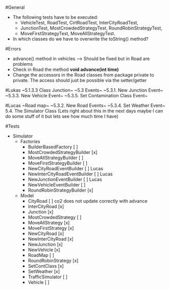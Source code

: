 #General
- The following tests have to be executed:
	- VehicleTest, RoadTest, CirtRoadTest, InterCityRoadTest,
	- JunctionTest, MostCrowdedStrategyTest, RoundRobinStrategyTest,
	- MoveFirstStrategyTest, MoveAllStrategyTest.
- In which classes do we have to overwrite the toString() method?

#Errors
- advance() method in vehicles --> Should be fixed but in Road are problems
- Check in Road the method <b> void advance(int time) </b>
- Change the accessors in the Road classes from package private to private. The access should just be possible via the setter/getter

#Lukas
~5.1.3.3 Class Junction~
~5.3 Events~
~5.3.1. New Junction Event~
~5.3.3. New Vehicle Event~
~5.3.5. Set Contamination Class Event~

#Lucas
~Road map~
~5.3.2. New Road Events~
~5.3.4. Set Weather Event~
5.4. The Simulator Class (Lets right about this in the next days maybe I can do some stuff of it but lets see how much time I have)

#Tests
- Simulator
	- Factories
		- BuilderBasedFactory 				[ ] 
		- MostCrowdedStrategyBuilder		[x]
		- MoveAllStrategyBuilder			[ ] 
		- MoveFirstStrategyBuilder			[ ] 
		- NewCityRoadEventBuilder			[ ] 	Lucas
		- NewInterCityRoadEventBuilder		[ ] 	Lucas
		- NewJunctionEventBuilder			[ ] 	Lucas
		- NewVehicleEventBuilder			[ ] 
		- RoundRobinStrategyBuilder			[x] 
	- Model
		- CityRoad 		 					[ ]		co2 does not update correctly with advance
		- InterCityRoad						[x]
		- Junction							[x]
		- MostCrowdedStrategy				[ ]
		- MoveAllStrategy					[x]
		- MoveFirstStrategy					[x]
		- NewCityRoad						[x]
		- NewInterCityRoad					[x]
		- NewJunction						[x]
		- NewVehicle						[x]
		- RoadMap							[ ]
		- RoundRobinStrategy				[x]
		- SetContClass						[x]
		- SetWeather						[x]
		- TrafficSimulator					[ ]
		- Vehicle							[ ]
		
		
		
		
		
		
	